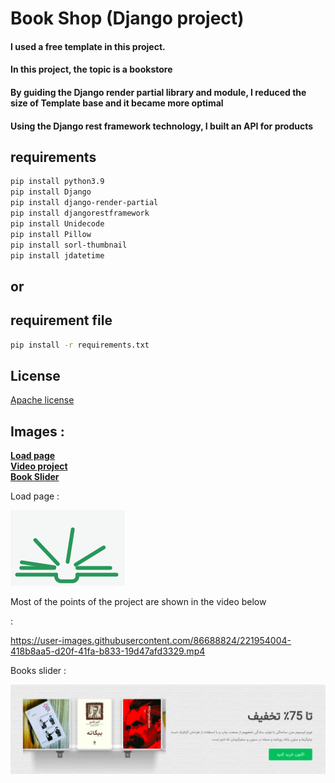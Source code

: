 
# Book Shop (Django project)

#### I used a free template in this project.
#### In this project, the topic is a bookstore
#### By guiding the Django render partial library and module, I reduced the size of Template base and it became more optimal
#### Using the Django rest framework technology, I built an API for products


## requirements
```bash
pip install python3.9
pip install Django
pip install django-render-partial
pip install djangorestframework
pip install Unidecode
pip install Pillow
pip install sorl-thumbnail
pip install jdatetime
```

## or

## requirement file
```bash
pip install -r requirements.txt
```

## License

[Apache license](https://www.apache.org/licenses/)

## Images :
<a href="#load-page" style="font-weight: bold;">Load page</a> <br>
<a href="#video-project" style="font-weight: bold;">Video project</a> <br>
<a href="#book-slider" style="font-weight: bold;">Book Slider</a> <br>


Load page :

<img src="/static/image/loader-img.gif" alt="load-page" title="Load Page" id="load-page">

<p id="video-project"> Most of the points of the project are shown in the video below </p>:


https://user-images.githubusercontent.com/86688824/221954004-418b8aa5-d20f-41fa-b833-19d47afd3329.mp4


Books slider :

<img src="/static/image/books_slider" alt="books-slider" title="Books Slider" id="book-slider">

